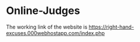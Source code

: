 # Online-Judges
The working link of the website is 
   https://right-hand-excuses.000webhostapp.com/index.php
